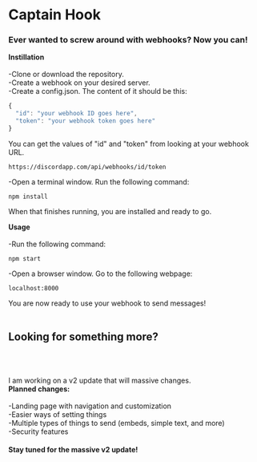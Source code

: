 <html>

<h1>Captain Hook</h1>
<h3>Ever wanted to screw around with webhooks? Now you can!</h3>

<b>Instillation</b><br/><br/>
-Clone or download the repository.<br/>
-Create a webhook on your desired server.<br/>
-Create a config.json. The content of it should be this:<br/>
```javascript
{
  "id": "your webhook ID goes here",
  "token": "your webhook token goes here"
}

```
You can get the values of "id" and "token" from looking at your webhook URL.<br/>
```
https://discordapp.com/api/webhooks/id/token
```
-Open a terminal window. Run the following command:<br/>
```
npm install
```
When that finishes running, you are installed and ready to go.<br/>

<b>Usage</b><br/><br/>
-Run the following command:<br/>
```
npm start
```
-Open a browser window. Go to the following webpage:<br/>
```
localhost:8000
```
You are now ready to use your webhook to send messages!<br/><br/>

<h2>Looking for something more?</h2><br/><br/>

I am working on a v2 update that will massive changes.<br>
<b>Planned changes:</b><br/><br/>
-Landing page with navigation and customization<br/>
-Easier ways of setting things<br/>
-Multiple types of things to send (embeds, simple text, and more)<br/>
-Security features<br/>

<h4>Stay tuned for the massive v2 update!</h4>

</html>
